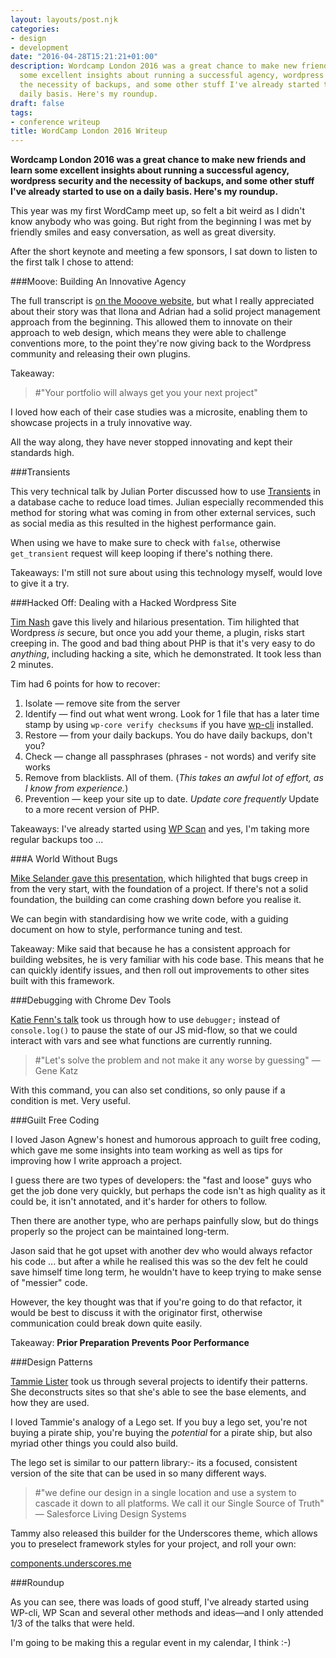 ```yaml
---
layout: layouts/post.njk
categories:
- design
- development
date: "2016-04-28T15:21:21+01:00"
description: Wordcamp London 2016 was a great chance to make new friends and learn
  some excellent insights about running a successful agency, wordpress security and
  the necessity of backups, and some other stuff I've already started to use on a
  daily basis. Here's my roundup.
draft: false
tags:
- conference writeup
title: WordCamp London 2016 Writeup
---
```


**Wordcamp London 2016 was a great chance to make new friends and learn some excellent insights about running a successful agency, wordpress security and the necessity of backups, and some other stuff I've already started to use on a daily basis. Here's my roundup.**

This year was my first WordCamp meet up, so felt a bit weird as I didn't know anybody who was going. But right from the beginning I was met by friendly smiles and easy conversation, as well as great diversity.

After the short keynote and meeting a few sponsors, I sat down to listen to the first talk I chose to attend:

###Moove: Building An Innovative Agency

The full transcript is [on the Mooove website](http://www.mooveagency.com/8-insights-how-to-build-innovative-digital-agency/ "Moove: How To Build an Innovative Digital Agency"), but what I really appreciated about their story was that Ilona and Adrian had a solid project management approach from the beginning. This allowed them to innovate on their approach to web design, which means they were able to challenge conventions more, to the point they're now giving back to the Wordpress community and releasing their own plugins.

Takeaway:
<blockquote>
#"Your portfolio will always get you your next project"
</blockquote>

I loved how each of their case studies was a microsite, enabling them to showcase projects in a truly innovative way.

All the way along, they have never stopped innovating and kept their standards high.

###Transients

This very technical talk by Julian Porter discussed how to use [Transients](https://codex.wordpress.org/Transients_API "Transients API on wordpress.org") in a database cache to reduce load times. Julian especially recommended this method for storing what was coming in from other external services, such as social media as this resulted in the highest performance gain.

When using we have to make sure to check with `false`, otherwise `get_transient` request will keep looping if there's nothing there.

Takeaways: I'm still not sure about using this technology myself, would love to give it a try.

###Hacked Off: Dealing with a Hacked Wordpress Site

[Tim Nash](http://timnash.co.uk "Tim Nash's personal website") gave this lively and hilarious presentation. Tim hilighted that Wordpress _is_ secure, but once you add your theme, a plugin, risks start creeping in. The good and bad thing about PHP is that it's very easy to do *anything*, including hacking a site, which he demonstrated. It took less than 2 minutes.

Tim had 6 points for how to recover:

1. Isolate — remove site from the server
2. Identify — find out what went wrong. Look for 1 file that has a later time stamp by using `wp-core verify checksums` if you have [wp-cli](http://wp-cli.org "Wordpress Command Line Interface") installed.
3. Restore — from your daily backups. You do have daily backups, don't you?
4. Check — change all passphrases (phrases - not words) and verify site works
5. Remove from blacklists. All of them. (_This takes an awful lot of effort, as I know from experience._)
6. Prevention — keep your site up to date. *Update core frequently* Update to a more recent version of PHP.

Takeaways: I've already started using [WP Scan](http://wpscan.org "WP Scan website") and yes, I'm taking more regular backups too ...

###A World Without Bugs

[Mike Selander gave this presentation](http://mikeselander.com/presentations/world-without-bugs/#/1 "A World Without Bugs"), which hilighted that bugs creep in from the very start, with the foundation of a project. If there's not a solid foundation, the building can come crashing down before you realise it.

We can begin with standardising how we write code, with a guiding document on how to style, performance tuning and test.

Takeaway: Mike said that because he has a consistent approach for building websites, he is very familiar with his code base. This means that he can quickly identify issues, and then roll out improvements to other sites built with this framework.

###Debugging with Chrome Dev Tools

[Katie Fenn's talk](https://slidr.io/katiefenn/chrome-devtools-inside-out-wordcamp-london-2016#1 "Debugging in Chrome Dev Tools") took us through how to use `debugger;` instead of `console.log()` to pause the state of our JS mid-flow, so that we could interact with vars and see what functions are currently running.

<blockquote>
#"Let's solve the problem and not make it any worse by guessing"
— Gene Katz
</blockquote>

With this command, you can also set conditions, so only pause if a condition is met. Very useful.

###Guilt Free Coding

I loved Jason Agnew's honest and humorous approach to guilt free coding, which gave me some insights into team working as well as tips for improving how I write approach a project.

I guess there are two types of developers: the "fast and loose" guys who get the job done very quickly, but perhaps the code isn't as high quality as it could be, it isn't annotated, and it's harder for others to follow.

Then there are another type, who are perhaps painfully slow, but do things properly so the project can be maintained long-term.

Jason said that he got upset with another dev who would always refactor his code ... but after a while he realised this was so the dev felt he could save himself time long term, he wouldn't have to keep trying to make sense of "messier" code.

However, the key thought was that if you're going to do that refactor, it would be best to discuss it with the originator first, otherwise communication could break down quite easily.

Takeaway:
**Prior
Preparation
Prevents
Poor
Performance**

###Design Patterns

[Tammie Lister](https://speakerdeck.com/tammielis/design-patterns "Design Patterns slides") took us through several projects to identify their patterns. She deconstructs sites so that she's able to see the base elements, and how they are used.

I loved Tammie's analogy of a Lego set. If you buy a lego set, you're not buying a pirate ship, you're buying the _potential_ for a pirate ship, but also myriad other things you could also build.

The lego set is similar to our pattern library:- its a focused, consistent version of the site that can be used in so many different ways.

<blockquote>
#"we define our design in a single location and use a system to cascade it down to all platforms. We call it our Single Source of Truth"
— Salesforce Living Design Systems
</blockquote>

Tammy also released this builder for the Underscores theme, which allows you to preselect framework styles for your project, and roll your own:

[components.underscores.me](http://components.underscores.me "Underscores Components")

###Roundup

As you can see, there was loads of good stuff, I've already started using WP-cli, WP Scan and several other methods and ideas—and I only attended 1/3 of the talks that were held.

I'm going to be making this a regular event in my calendar, I think :-)
